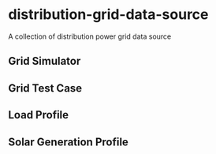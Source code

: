 # distribution-grid-data-source
A collection of distribution power grid data source


## Grid Simulator

## Grid Test Case

## Load Profile

## Solar Generation Profile

